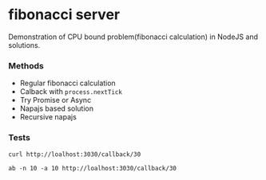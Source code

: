 # fibonacci server

Demonstration of CPU bound problem(fibonacci calculation) in NodeJS and solutions.

### Methods

- Regular fibonacci calculation
- Calback with `process.nextTick`
- Try Promise or Async
- Napajs based solution
- Recursive napajs

### Tests

```
curl http://loalhost:3030/callback/30
```

```
ab -n 10 -a 10 http://loalhost:3030/callback/30
```
